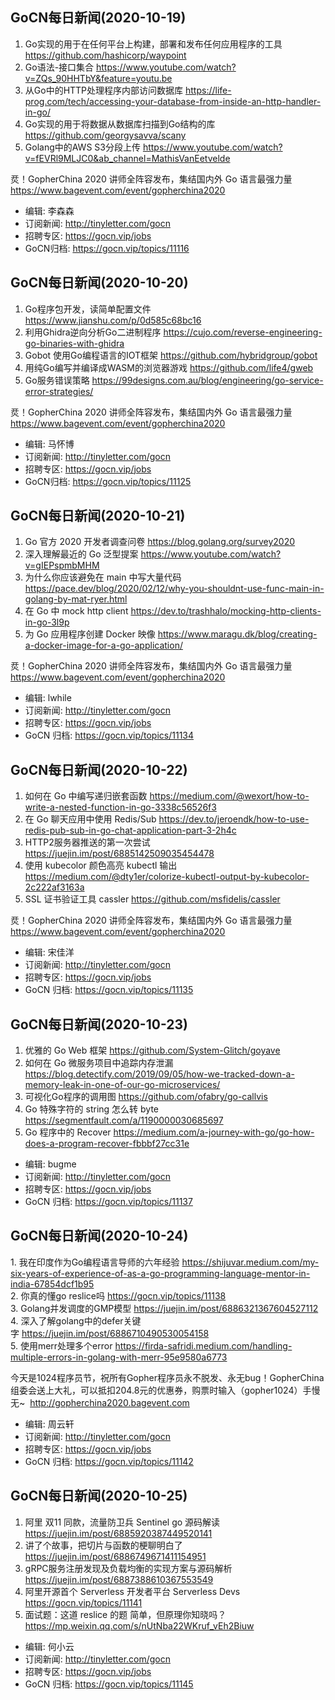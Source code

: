 ## GoCN每日新闻(2020-10-19)

1. Go实现的用于在任何平台上构建，部署和发布任何应用程序的工具 https://github.com/hashicorp/waypoint
2. Go语法-接口集合 https://www.youtube.com/watch?v=ZQs_90HHTbY&feature=youtu.be
3. 从Go中的HTTP处理程序内部访问数据库 https://life-prog.com/tech/accessing-your-database-from-inside-an-http-handler-in-go/
4. Go实现的用于将数据从数据库扫描到Go结构的库 https://github.com/georgysavva/scany
5. Golang中的AWS S3分段上传 https://www.youtube.com/watch?v=fEVRl9MLJC0&ab_channel=MathisVanEetvelde

烎！GopherChina 2020 讲师全阵容发布，集结国内外 Go 语言最强力量 https://www.bagevent.com/event/gopherchina2020

* 编辑: 李森森
* 订阅新闻: http://tinyletter.com/gocn
* 招聘专区: https://gocn.vip/jobs
* GoCN归档: https://gocn.vip/topics/11116

## GoCN每日新闻(2020-10-20)

1. Go程序包开发，读简单配置文件 https://www.jianshu.com/p/0d585c68bc16
2. 利用Ghidra逆向分析Go二进制程序 https://cujo.com/reverse-engineering-go-binaries-with-ghidra
3. Gobot 使用Go编程语言的IOT框架 https://github.com/hybridgroup/gobot
4. 用纯Go编写并编译成WASM的浏览器游戏 https://github.com/life4/gweb
5. Go服务错误策略 https://99designs.com.au/blog/engineering/go-service-error-strategies/

烎！GopherChina 2020 讲师全阵容发布，集结国内外 Go 语言最强力量 https://www.bagevent.com/event/gopherchina2020

* 编辑: 马怀博
* 订阅新闻: http://tinyletter.com/gocn
* 招聘专区: https://gocn.vip/jobs
* GoCN归档: https://gocn.vip/topics/11125

## GoCN每日新闻(2020-10-21)

1. Go 官方 2020 开发者调查问卷 https://blog.golang.org/survey2020
2. 深入理解最近的 Go 泛型提案 https://www.youtube.com/watch?v=gIEPspmbMHM
3. 为什么你应该避免在 main 中写大量代码 https://pace.dev/blog/2020/02/12/why-you-shouldnt-use-func-main-in-golang-by-mat-ryer.html
4. 在 Go 中 mock http client https://dev.to/trashhalo/mocking-http-clients-in-go-3l9p
5. 为 Go 应用程序创建 Docker 映像 https://www.maragu.dk/blog/creating-a-docker-image-for-a-go-application/

烎！GopherChina 2020 讲师全阵容发布，集结国内外 Go 语言最强力量 https://www.bagevent.com/event/gopherchina2020

* 编辑: lwhile
* 订阅新闻: http://tinyletter.com/gocn
* 招聘专区: https://gocn.vip/jobs
* GoCN 归档: https://gocn.vip/topics/11134

## GoCN每日新闻(2020-10-22)

1. 如何在 Go 中编写递归嵌套函数 https://medium.com/@wexort/how-to-write-a-nested-function-in-go-3338c56526f3
2. 在 Go 聊天应用中使用 Redis/Sub https://dev.to/jeroendk/how-to-use-redis-pub-sub-in-go-chat-application-part-3-2h4c
3. HTTP2服务器推送的第一次尝试 https://juejin.im/post/6885142509035454478
4. 使用 kubecolor 颜色高亮 kubectl 输出 https://medium.com/@dty1er/colorize-kubectl-output-by-kubecolor-2c222af3163a
5. SSL 证书验证工具 cassler  https://github.com/msfidelis/cassler  

烎！GopherChina 2020 讲师全阵容发布，集结国内外 Go 语言最强力量 https://www.bagevent.com/event/gopherchina2020

* 编辑: 宋佳洋
* 订阅新闻: http://tinyletter.com/gocn
* 招聘专区: https://gocn.vip/jobs
* GoCN 归档: https://gocn.vip/topics/11135

## GoCN每日新闻(2020-10-23)

1. 优雅的 Go Web 框架 https://github.com/System-Glitch/goyave
2. 如何在 Go 微服务项目中追踪内存泄漏 https://blog.detectify.com/2019/09/05/how-we-tracked-down-a-memory-leak-in-one-of-our-go-microservices/
3. 可视化Go程序的调用图 https://github.com/ofabry/go-callvis
4. Go 特殊字符的 string 怎么转 byte https://segmentfault.com/a/1190000030685697
5. Go 程序中的 Recover https://medium.com/a-journey-with-go/go-how-does-a-program-recover-fbbbf27cc31e

* 编辑: bugme
* 订阅新闻: http://tinyletter.com/gocn
* 招聘专区: https://gocn.vip/jobs
* GoCN 归档: https://gocn.vip/topics/11137


## GoCN每日新闻(2020-10-24)

1. 我在印度作为Go编程语言导师的六年经验 https://shijuvar.medium.com/my-six-years-of-experience-of-as-a-go-programming-language-mentor-in-india-67854dcf1b95  
2. 你真的懂go reslice吗 https://gocn.vip/topics/11138  
3. Golang并发调度的GMP模型 https://juejin.im/post/6886321367604527112  
4. 深入了解golang中的defer关键字 https://juejin.im/post/6886710490530054158  
5. 使用merr处理多个error https://firda-safridi.medium.com/handling-multiple-errors-in-golang-with-merr-95e9580a6773  

今天是1024程序员节，祝所有Gopher程序员永不脱发、永无bug！GopherChina组委会送上大礼，可以抵扣204.8元的优惠券，购票时输入（gopher1024）手慢无~  http://gopherchina2020.bagevent.com

* 编辑: 周云轩
* 订阅新闻: http://tinyletter.com/gocn
* 招聘专区: https://gocn.vip/jobs
* GoCN 归档: https://gocn.vip/topics/11142

## GoCN每日新闻(2020-10-25)

1. 阿里 双11 同款，流量防卫兵 Sentinel go 源码解读 https://juejin.im/post/6885920387449520141
2. 讲了个故事，把切片与函数的梗聊明白了 https://juejin.im/post/6886749671411154951
3. gRPC服务注册发现及负载均衡的实现方案与源码解析 https://juejin.im/post/6887388610367553549
4. 阿里开源首个 Serverless 开发者平台 Serverless Devs https://gocn.vip/topics/11141
5. 面试题：这道 reslice 的题 简单，但原理你知晓吗？ https://mp.weixin.qq.com/s/nUtNba22WKruf_vEh2Biuw

* 编辑: 何小云
* 订阅新闻: http://tinyletter.com/gocn
* 招聘专区: https://gocn.vip/jobs
* GoCN 归档: https://gocn.vip/topics/11145
